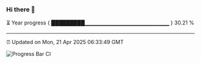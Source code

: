 ### Hi there 👋

⏳ Year progress { █████████▁▁▁▁▁▁▁▁▁▁▁▁▁▁▁▁▁▁▁▁▁ } 30.21 %

---

⏰ Updated on Mon, 21 Apr 2025 06:33:49 GMT

![Progress Bar CI](https://github.com/ZhaoGui/ZhaoGui/workflows/Progress%20Bar%20CI/badge.svg)
